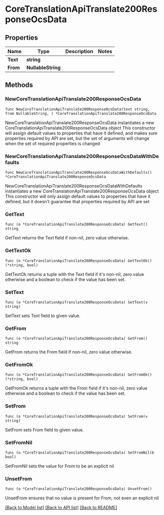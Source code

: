 # CoreTranslationApiTranslate200ResponseOcsData

## Properties

Name | Type | Description | Notes
------------ | ------------- | ------------- | -------------
**Text** | **string** |  | 
**From** | **NullableString** |  | 

## Methods

### NewCoreTranslationApiTranslate200ResponseOcsData

`func NewCoreTranslationApiTranslate200ResponseOcsData(text string, from NullableString, ) *CoreTranslationApiTranslate200ResponseOcsData`

NewCoreTranslationApiTranslate200ResponseOcsData instantiates a new CoreTranslationApiTranslate200ResponseOcsData object
This constructor will assign default values to properties that have it defined,
and makes sure properties required by API are set, but the set of arguments
will change when the set of required properties is changed

### NewCoreTranslationApiTranslate200ResponseOcsDataWithDefaults

`func NewCoreTranslationApiTranslate200ResponseOcsDataWithDefaults() *CoreTranslationApiTranslate200ResponseOcsData`

NewCoreTranslationApiTranslate200ResponseOcsDataWithDefaults instantiates a new CoreTranslationApiTranslate200ResponseOcsData object
This constructor will only assign default values to properties that have it defined,
but it doesn't guarantee that properties required by API are set

### GetText

`func (o *CoreTranslationApiTranslate200ResponseOcsData) GetText() string`

GetText returns the Text field if non-nil, zero value otherwise.

### GetTextOk

`func (o *CoreTranslationApiTranslate200ResponseOcsData) GetTextOk() (*string, bool)`

GetTextOk returns a tuple with the Text field if it's non-nil, zero value otherwise
and a boolean to check if the value has been set.

### SetText

`func (o *CoreTranslationApiTranslate200ResponseOcsData) SetText(v string)`

SetText sets Text field to given value.


### GetFrom

`func (o *CoreTranslationApiTranslate200ResponseOcsData) GetFrom() string`

GetFrom returns the From field if non-nil, zero value otherwise.

### GetFromOk

`func (o *CoreTranslationApiTranslate200ResponseOcsData) GetFromOk() (*string, bool)`

GetFromOk returns a tuple with the From field if it's non-nil, zero value otherwise
and a boolean to check if the value has been set.

### SetFrom

`func (o *CoreTranslationApiTranslate200ResponseOcsData) SetFrom(v string)`

SetFrom sets From field to given value.


### SetFromNil

`func (o *CoreTranslationApiTranslate200ResponseOcsData) SetFromNil(b bool)`

 SetFromNil sets the value for From to be an explicit nil

### UnsetFrom
`func (o *CoreTranslationApiTranslate200ResponseOcsData) UnsetFrom()`

UnsetFrom ensures that no value is present for From, not even an explicit nil

[[Back to Model list]](../README.md#documentation-for-models) [[Back to API list]](../README.md#documentation-for-api-endpoints) [[Back to README]](../README.md)


